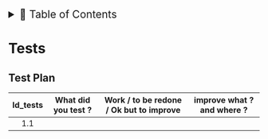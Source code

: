 <details>
<summary style="font-size:150%">
  📖 Table of Contents
</summary>

- [Tests](#tests)
  - [Test Plan](#test-plan)

</details>

# Tests

## Test Plan

|Id_tests| What did you test ? | Work / to be redone / Ok but to improve| improve what ? and where ? |
|:---:|:----:|:---:|:----:|
| 1.1 | |||
